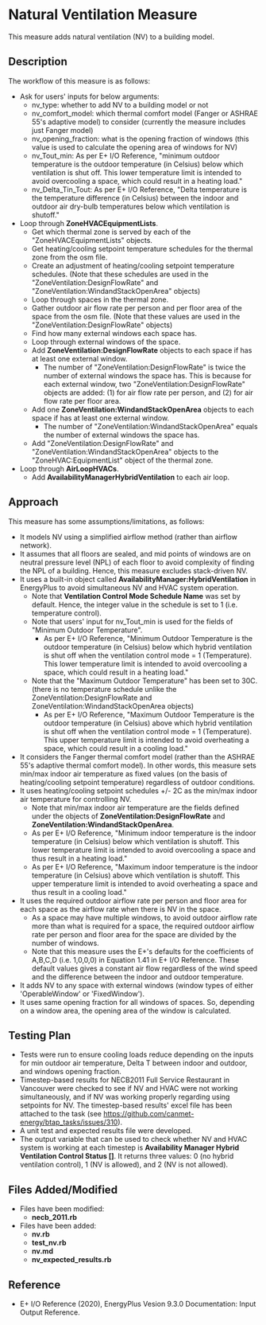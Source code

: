 # Natural Ventilation Measure
This measure adds natural ventilation (NV) to a building model.

## Description
The workflow of this measure is as follows:
* Ask for users' inputs for below arguments:
    * nv_type: whether to add NV to a building model or not
    * nv_comfort_model: which thermal comfort model (Fanger or ASHRAE 55's adaptive model) to consider
    (currently the measure includes just Fanger model)
    * nv_opening_fraction: what is the opening fraction of windows (this value is used to calculate the opening area of windows for NV)
    * nv_Tout_min: As per E+ I/O Reference, "minimum outdoor temperature is the outdoor temperature (in Celsius) below which ventilation is shut off. This lower temperature limit is intended to avoid overcooling a space, which could result in a heating load."
    * nv_Delta_Tin_Tout: As per E+ I/O Reference, "Delta temperature is the temperature difference (in Celsius) between the indoor and outdoor air dry-bulb temperatures below which ventilation is shutoff."
* Loop through **ZoneHVACEquipmentLists**.
    * Get which thermal zone is served by each of the "ZoneHVACEquipmentLists" objects.
    * Get heating/cooling setpoint temperature schedules for the thermal zone from the osm file. 
    * Create an adjustment of heating/cooling setpoint temperature schedules. 
    (Note that these schedules are used in the "ZoneVentilation:DesignFlowRate" and "ZoneVentilation:WindandStackOpenArea" objects)
    * Loop through spaces in the thermal zone.
    * Gather outdoor air flow rate per person and per floor area of the space from the osm file.
    (Note that these values are used in the "ZoneVentilation:DesignFlowRate" objects)
    * Find how many external windows each space has.
    * Loop through external windows of the space.
    * Add **ZoneVentilation:DesignFlowRate** objects to each space if has at least one external window. 
        * The number of "ZoneVentilation:DesignFlowRate" is twice the number of external windows the space has. 
        This is because for each external window, two "ZoneVentilation:DesignFlowRate" objects are added: (1) for air flow rate per person, and (2) for air flow rate per floor area. 
    * Add one **ZoneVentilation:WindandStackOpenArea** objects to each space if has at least one external window. 
        * The number of "ZoneVentilation:WindandStackOpenArea" equals the number of external windows the space has.
    * Add "ZoneVentilation:DesignFlowRate" and "ZoneVentilation:WindandStackOpenArea" objects to the "ZoneHVAC:EquipmentList" object of the thermal zone.
* Loop through **AirLoopHVACs**.
    * Add **AvailabilityManagerHybridVentilation** to each air loop.

## Approach
This measure has some assumptions/limitations, as follows:
* It models NV using a simplified airflow method (rather than airflow network).
* It assumes that all floors are sealed, and mid points of windows are on neutral pressure level (NPL) of each floor 
to avoid complexity of finding the NPL of a building. 
Hence, this measure excludes stack-driven NV.
* It uses a built-in object called **AvailabilityManager:HybridVentilation** in EnergyPlus to avoid simultaneous NV and HVAC system operation.
    * Note that **Ventilation Control Mode Schedule Name** was set by default.
    Hence, the integer value in the schedule is set to 1 (i.e. temperature control).
    * Note that users' input for nv_Tout_min is used for the fields of "Minimum Outdoor Temperature".
        * As per E+ I/O Reference, "Minimum Outdoor Temperature is the outdoor temperature (in Celsius) below which hybrid ventilation is shut off when the ventilation control mode = 1 (Temperature). This lower temperature limit is intended to avoid overcooling a space, which could result in a heating load."
    * Note that the "Maximum Outdoor Temperature" has been set to 30C. (there is no temperature schedule unlike the ZoneVentilation:DesignFlowRate and ZoneVentilation:WindandStackOpenArea objects)    
        * As per E+ I/O Reference, "Maximum Outdoor Temperature is the outdoor temperature (in Celsius) above which hybrid ventilation is shut off when the ventilation control mode = 1 (Temperature). This upper temperature limit is intended to avoid overheating a space, which could result in a cooling load."
* It considers the Fanger thermal comfort model (rather than the ASHRAE 55's adaptive thermal comfort model). 
In other words, this measure sets min/max indoor air temperature as fixed values (on the basis of heating/cooling setpoint temperature) regardless of outdoor conditions.
* It uses heating/cooling setpoint schedules +/- 2C as the min/max indoor air temperature for controlling NV. 
    * Note that min/max indoor air temperature are the fields defined under the objects of **ZoneVentilation:DesignFlowRate** and **ZoneVentilation:WindandStackOpenArea**. 
    * As per E+ I/O Reference, "Minimum indoor temperature is the indoor temperature (in Celsius) below which ventilation is shutoff. This lower temperature limit is intended to avoid overcooling a space and thus result in a heating load."
    * As per E+ I/O Reference, "Maximum indoor temperature is the indoor temperature (in Celsius) above which ventilation is shutoff. This upper temperature limit is intended to avoid overheating a space and thus result in a cooling load."
* It uses the required outdoor airflow rate per person and floor area for each space as the airflow rate when there is NV in the space.
    * As a space may have multiple windows, to avoid outdoor airflow rate more than what is required for a space, the required outdoor airflow rate per person and floor area for the space are divided by the number of windows.
    * Note that this measure uses the E+'s defaults for the coefficients of A,B,C,D (i.e. 1,0,0,0) in Equation 1.41 in E+ I/O Reference. 
    These default values gives a constant air flow regardless of the wind speed and the difference between the indoor and outdoor temperature.
* It adds NV to any space with external windows (window types of either 'OperableWindow' or 'FixedWindow').
* It uses same opening fraction for all windows of spaces. So, depending on a window area, the opening area of the window is calculated.  

## Testing Plan
* Tests were run to ensure cooling loads reduce depending on the inputs for min outdoor air temperature, Delta T between indoor and outdoor, and windows opening fraction.
* Timestep-based results for NECB2011 Full Service Restaurant in Vancouver were checked to see if NV and HVAC were not working simultaneously, and if NV was working properly regarding using setpoints for NV.
The timestep-based results' excel file has been attached to the task (see https://github.com/canmet-energy/btap_tasks/issues/310).
* A unit test and expected results file were developed.
* The output variable that can be used to check whether NV and HVAC system is working at each timestep is **Availability Manager Hybrid Ventilation Control Status []**.
  It returns three values: 0 (no hybrid ventilation control), 1 (NV is allowed), and 2 (NV is not allowed).

## Files Added/Modified
 * Files have been modified:
   * **necb_2011.rb**
 * Files have been added:
   * **nv.rb**
   * **test_nv.rb**
   * **nv.md**
   * **nv_expected_results.rb**
   
## Reference
* E+ I/O Reference (2020), EnergyPlus Vesion 9.3.0 Documentation: Input Output Reference.